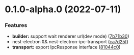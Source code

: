 # 0.1.0-alpha.0 (2022-07-11)


### Features

* **builder:** support wait renderer url(dev mode) ([7b71b30](https://github.com/archergu/doubleshot/commit/7b71b30a3427551331b1fac577a996efde689abf))
* nest-electron && nest-electron-ipc-transport ([ca7d25f](https://github.com/archergu/doubleshot/commit/ca7d25fde9d03d85451491da09390d5377f020f9))
* **transport:** export IpcResponse interface ([81044c0](https://github.com/archergu/doubleshot/commit/81044c0e861ce45885bd892f48f20a89923b2ce2))



